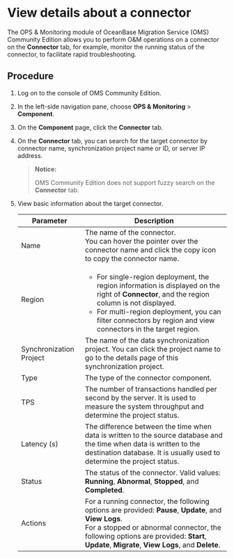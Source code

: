 # View details about a connector

The OPS & Monitoring module of OceanBase Migration Service (OMS) Community Edition allows you to perform O&M operations on a connector on the **Connector** tab, for example, monitor the running status of the connector, to facilitate rapid troubleshooting. 

## Procedure

1. Log on to the console of OMS Community Edition. 

2. In the left-side navigation pane, choose **OPS & Monitoring** > **Component**. 

3. On the **Component** page, click the **Connector** tab. 

4. On the **Connector** tab, you can search for the target connector by connector name, synchronization project name or ID, or server IP address. 

   > **Notice:**
   >
   > OMS Community Edition does not support fuzzy search on the **Connector** tab. 

5. View basic information about the target connector. 

   | **Parameter** | **Description** |
   |--------|------|
   | Name | The name of the connector. <br>You can hover the pointer over the connector name and click the copy icon to copy the connector name.  |
   | Region | <ul><li> For single-region deployment, the region information is displayed on the right of **Connector**, and the region column is not displayed.    <li>For multi-region deployment, you can filter connectors by region and view connectors in the target region.  |
   | Synchronization Project | The name of the data synchronization project. You can click the project name to go to the details page of this synchronization project.  |
   | Type | The type of the connector component.  |
   | TPS | The number of transactions handled per second by the server. It is used to measure the system throughput and determine the project status.  |
   | Latency (s) | The difference between the time when data is written to the source database and the time when data is written to the destination database. It is usually used to determine the project status.  |
   | Status | The status of the connector. Valid values: **Running**, **Abnormal**, **Stopped**, and **Completed**.  |
   | Actions | For a running connector, the following options are provided: **Pause**, **Update**, and **View Logs**. <br>For a stopped or abnormal connector, the following options are provided: **Start**, **Update**, **Migrate**, **View Logs**, and **Delete**.  |
